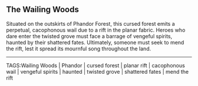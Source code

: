 ## The Wailing Woods

Situated on the outskirts of Phandor Forest, this cursed forest emits a perpetual, cacophonous wail due to a rift in the planar fabric. Heroes who dare enter the twisted grove must face a barrage of vengeful spirits, haunted by their shattered fates. Ultimately, someone must seek to mend the rift, lest it spread its mournful song throughout the land.


---

TAGS:Wailing Woods | Phandor | cursed forest | planar rift | cacophonous wail | vengeful spirits | haunted | twisted grove | shattered fates | mend the rift
